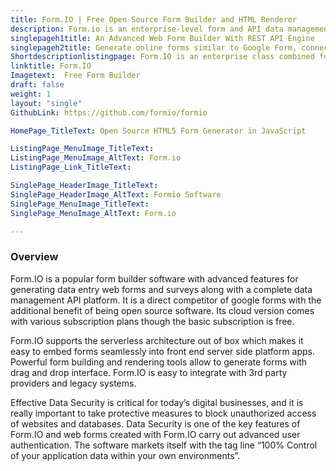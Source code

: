 ```yaml
---
title: Form.IO | Free Open Source Form Builder and HTML Renderer
description: Form.io is an enterprise-level form and API data management platform for developers who are building their own complex form-based business process applications.
singlepageh1title: An Advanced Web Form Builder With REST API Engine
singlepageh2title: Generate online forms similar to Google Form, connect with backend APIs, or third party services. Securely capture sensitive data with confidence.
Shortdescriptionlistingpage: Form.IO is an enterprise class combined form and API data management platform for developers who are building their own complex form-based business process applications.
linktitle: Form.IO
Imagetext:  Free Form Builder
draft: false
weight: 1
layout: "single"
GithubLink: https://github.com/formio/formio

HomePage_TitleText: Open Source HTML5 Form Generator in JavaScript

ListingPage_MenuImage_TitleText: 
ListingPage_MenuImage_AltText: Form.io
ListingPage_Link_TitleText: 

SinglePage_HeaderImage_TitleText: 
SinglePage_HeaderImage_AltText: Formio Software
SinglePage_MenuImage_TitleText: 
SinglePage_MenuImage_AltText: Form.io

---
```

### Overview

Form.IO is a popular form builder software with advanced features for generating data entry web forms and surveys along with a complete data management API platform. It is a direct competitor of google forms with the additional benefit of being open source software. Its cloud version comes with various subscription plans though the basic subscription is free.

Form.IO supports the serverless architecture out of box which makes it easy to embed forms seamlessly into front end server side platform apps. Powerful form building and rendering tools allow to generate forms with drag and drop interface. Form.IO is easy to integrate with 3rd party providers and legacy systems.

Effective Data Security is critical for today’s digital businesses, and it is really important to take protective measures to block unauthorized access of websites and databases. Data Security is one of the key features of Form.IO and web forms created with Form.IO carry out advanced user authentication. The software markets itself with the tag line “100% Control of your application data within your own environments”.
